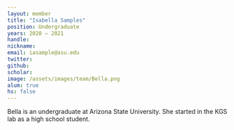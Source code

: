 ```yaml
---
layout: member
title: "Isabella Samples"
position: Undergraduate
years: 2020 – 2021
handle: 
nickname: 
email: iasample@asu.edu
twitter: 
github: 
scholar: 
image: /assets/images/team/Bella.png
alum: true
hs: false
---
```

Bella is an undergraduate at Arizona State University. She started in the KGS lab as a high school student. 